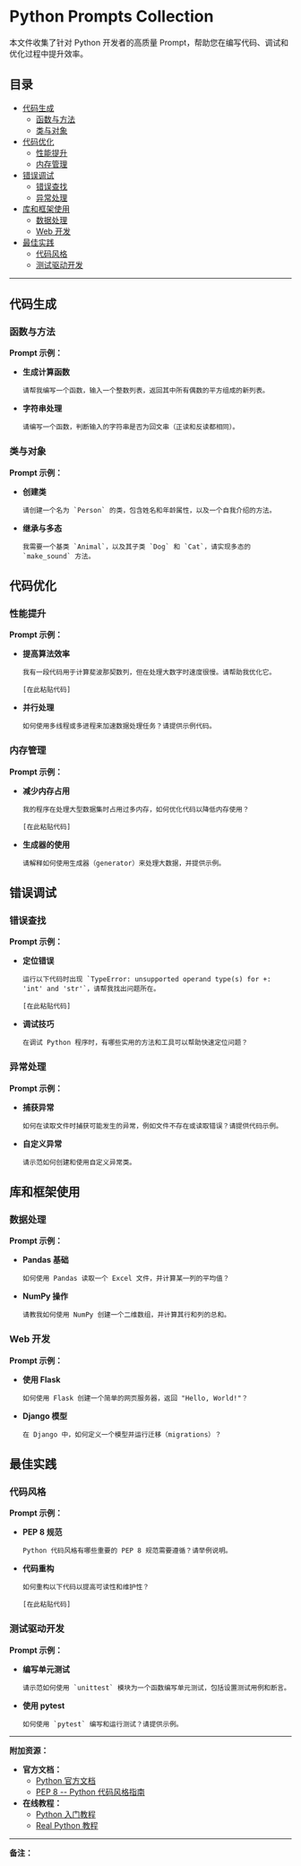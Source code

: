 # Python Prompts Collection

本文件收集了针对 Python 开发者的高质量 Prompt，帮助您在编写代码、调试和优化过程中提升效率。

## 目录

- [代码生成](#代码生成)
  - [函数与方法](#函数与方法)
  - [类与对象](#类与对象)
- [代码优化](#代码优化)
  - [性能提升](#性能提升)
  - [内存管理](#内存管理)
- [错误调试](#错误调试)
  - [错误查找](#错误查找)
  - [异常处理](#异常处理)
- [库和框架使用](#库和框架使用)
  - [数据处理](#数据处理)
  - [Web 开发](#web-开发)
- [最佳实践](#最佳实践)
  - [代码风格](#代码风格)
  - [测试驱动开发](#测试驱动开发)

---

## 代码生成

### 函数与方法

**Prompt 示例：**

- **生成计算函数**

  ```
  请帮我编写一个函数，输入一个整数列表，返回其中所有偶数的平方组成的新列表。
  ```

- **字符串处理**

  ```
  请编写一个函数，判断输入的字符串是否为回文串（正读和反读都相同）。
  ```

### 类与对象

**Prompt 示例：**

- **创建类**

  ```
  请创建一个名为 `Person` 的类，包含姓名和年龄属性，以及一个自我介绍的方法。
  ```

- **继承与多态**

  ```
  我需要一个基类 `Animal`，以及其子类 `Dog` 和 `Cat`，请实现多态的 `make_sound` 方法。
  ```

## 代码优化

### 性能提升

**Prompt 示例：**

- **提高算法效率**

  ```
  我有一段代码用于计算斐波那契数列，但在处理大数字时速度很慢。请帮助我优化它。

  [在此粘贴代码]
  ```

- **并行处理**

  ```
  如何使用多线程或多进程来加速数据处理任务？请提供示例代码。
  ```

### 内存管理

**Prompt 示例：**

- **减少内存占用**

  ```
  我的程序在处理大型数据集时占用过多内存，如何优化代码以降低内存使用？

  [在此粘贴代码]
  ```

- **生成器的使用**

  ```
  请解释如何使用生成器（generator）来处理大数据，并提供示例。
  ```

## 错误调试

### 错误查找

**Prompt 示例：**

- **定位错误**

  ```
  运行以下代码时出现 `TypeError: unsupported operand type(s) for +: 'int' and 'str'`，请帮我找出问题所在。

  [在此粘贴代码]
  ```

- **调试技巧**

  ```
  在调试 Python 程序时，有哪些实用的方法和工具可以帮助快速定位问题？
  ```

### 异常处理

**Prompt 示例：**

- **捕获异常**

  ```
  如何在读取文件时捕获可能发生的异常，例如文件不存在或读取错误？请提供代码示例。
  ```

- **自定义异常**

  ```
  请示范如何创建和使用自定义异常类。
  ```

## 库和框架使用

### 数据处理

**Prompt 示例：**

- **Pandas 基础**

  ```
  如何使用 Pandas 读取一个 Excel 文件，并计算某一列的平均值？
  ```

- **NumPy 操作**

  ```
  请教我如何使用 NumPy 创建一个二维数组，并计算其行和列的总和。
  ```

### Web 开发

**Prompt 示例：**

- **使用 Flask**

  ```
  如何使用 Flask 创建一个简单的网页服务器，返回 "Hello, World!"？
  ```

- **Django 模型**

  ```
  在 Django 中，如何定义一个模型并运行迁移（migrations）？
  ```

## 最佳实践

### 代码风格

**Prompt 示例：**

- **PEP 8 规范**

  ```
  Python 代码风格有哪些重要的 PEP 8 规范需要遵循？请举例说明。
  ```

- **代码重构**

  ```
  如何重构以下代码以提高可读性和维护性？

  [在此粘贴代码]
  ```

### 测试驱动开发

**Prompt 示例：**

- **编写单元测试**

  ```
  请示范如何使用 `unittest` 模块为一个函数编写单元测试，包括设置测试用例和断言。
  ```

- **使用 pytest**

  ```
  如何使用 `pytest` 编写和运行测试？请提供示例。
  ```

---

**附加资源：**

- **官方文档：**
  - [Python 官方文档](https://docs.python.org/zh-cn/3/)
  - [PEP 8 -- Python 代码风格指南](https://www.python.org/dev/peps/pep-0008/)
- **在线教程：**
  - [Python 入门教程](https://www.runoob.com/python/python-tutorial.html)
  - [Real Python 教程](https://realpython.com/)

---

**备注：**
